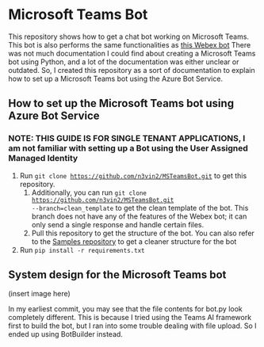 # Microsoft Teams Bot
This repository shows how to get a chat bot working on Microsoft Teams.
This bot is also performs the same functionalities as <a href="https://github.com/banhao/WebExBot">this Webex bot</a>
There was not much documentation I could find about creating a Microsoft Teams bot using Python, and a lot of the documentation was either unclear or outdated.
So, I created this repository as a sort of documentation to explain how to set up a Microsoft Teams bot using the Azure Bot Service.

## How to set up the Microsoft Teams bot using Azure Bot Service
### NOTE: THIS GUIDE IS FOR SINGLE TENANT APPLICATIONS, I am not familiar with setting up a Bot using the User Assigned Managed Identity
1. Run <code>git clone https://github.com/n3vin2/MSTeamsBot.git</code> to get this repository.
   1. Additionally, you can run <code>git clone https://github.com/n3vin2/MSTeamsBot.git --branch=clean_template</code> to get the clean template of the bot. This branch does not have any of the features of the Webex bot; it can only send a single response and handle certain files.
   2. Pull this repository to get the structure of the bot. You can also refer to the <a href="https://github.com/microsoft/BotBuilder-Samples">Samples repository</a> to get a cleaner structure for the bot
3. Run <code>pip install -r requirements.txt</code>

## System design for the Microsoft Teams bot
(insert image here)

In my earliest commit, you may see that the file contents for bot.py look completely different. This is because I tried using the Teams AI framework first to build the bot, but I ran into some trouble dealing with file upload. So I ended up using BotBuilder instead.
